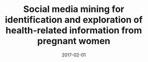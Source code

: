 ---
title: "Social media mining for identification and exploration of health-related information from pregnant women"
collection: markdownpublications
permalink: /publication/2017-Social-media-mining-for-identification-and-exploration-of-health-related-information-from-pregnant-women
date: 2017-02-01
venue: 'In the proceedings of Workshop on Mining Online Health Reports (MOHRS), Cambridge, UK'
---